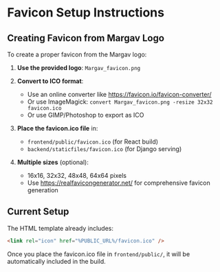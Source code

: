 # Favicon Setup Instructions

## Creating Favicon from Margav Logo

To create a proper favicon from the Margav logo:

1. **Use the provided logo**: `Margav_favicon.png`
2. **Convert to ICO format**:

   - Use an online converter like https://favicon.io/favicon-converter/
   - Or use ImageMagick: `convert Margav_favicon.png -resize 32x32 favicon.ico`
   - Or use GIMP/Photoshop to export as ICO

3. **Place the favicon.ico file** in:

   - `frontend/public/favicon.ico` (for React build)
   - `backend/staticfiles/favicon.ico` (for Django serving)

4. **Multiple sizes** (optional):
   - 16x16, 32x32, 48x48, 64x64 pixels
   - Use https://realfavicongenerator.net/ for comprehensive favicon generation

## Current Setup

The HTML template already includes:

```html
<link rel="icon" href="%PUBLIC_URL%/favicon.ico" />
```

Once you place the favicon.ico file in `frontend/public/`, it will be automatically included in the build.
